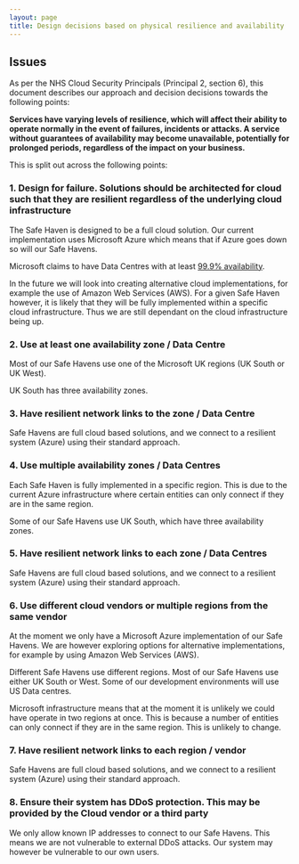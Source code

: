 ```yaml
---
layout: page
title: Design decisions based on physical resilience and availability
---
```


## Issues

As per the NHS Cloud Security Principals (Principal 2, section 6), this document describes our approach and decision decisions towards the following points:

**Services have varying levels of resilience, which will affect their ability to operate normally in the event of failures, incidents or attacks. A service without guarantees of availability may become unavailable, potentially for prolonged periods, regardless of the impact on your business.**

This is split out across the following points:

### 1. Design for failure. Solutions should be architected for cloud such that they are resilient regardless of the underlying cloud infrastructure

The Safe Haven is designed to be a full cloud solution. Our current implementation uses Microsoft Azure which means that if Azure goes down so will our Safe Havens.

Microsoft claims to have Data Centres with at least [99.9% availability](<https://azure.microsoft.com/en-gb/support/legal/sla/summary/>).

In the future we will look into creating alternative cloud implementations, for example the use of Amazon Web Services (AWS). For a given Safe Haven however, it is likely that they will be fully implemented within a specific cloud infrastructure. Thus we are still dependant on the cloud infrastructure being up.

### 2. Use at least one availability zone / Data Centre

Most of our Safe Havens use one of the Microsoft UK regions (UK South or UK West).

UK South has three availability zones.

### 3. Have resilient network links to the zone / Data Centre

Safe Havens are full cloud based solutions, and we connect to a resilient system (Azure) using their standard approach.

### 4. Use multiple availability zones / Data Centres

Each Safe Haven is fully implemented in a specific region. This is due to the current Azure infrastructure where certain entities can only connect if they are in the same region.

Some of our Safe Havens use UK South, which have three availability zones.

### 5. Have resilient network links to each zone / Data Centres

Safe Havens are full cloud based solutions, and we connect to a resilient system (Azure) using their standard approach.

### 6. Use different cloud vendors or multiple regions from the same vendor

At the moment we only have a Microsoft Azure implementation of our Safe Havens. We are however exploring options for alternative implementations, for example by using Amazon Web Services (AWS).

Different Safe Havens use different regions. Most of our Safe Havens use either UK South or West. Some of our development environments will use US Data centres.

Microsoft infrastructure means that at the moment it is unlikely we could have operate in two regions at once. This is because a number of entities can only connect if they are in the same region. This is unlikely to change.

### 7. Have resilient network links to each region / vendor

Safe Havens are full cloud based solutions, and we connect to a resilient system (Azure) using their standard approach.

### 8. Ensure their system has DDoS protection. This may be provided by the Cloud vendor or a third party

We only allow known IP addresses to connect to our Safe Havens. This means we are not vulnerable to external DDoS attacks.
Our system may however be vulnerable to our own users.
